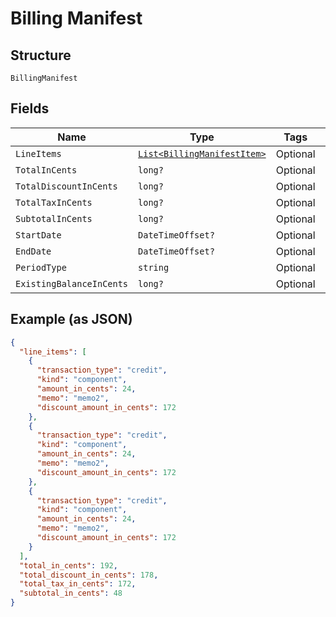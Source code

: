 
# Billing Manifest

## Structure

`BillingManifest`

## Fields

| Name | Type | Tags | Description |
|  --- | --- | --- | --- |
| `LineItems` | [`List<BillingManifestItem>`](../../doc/models/billing-manifest-item.md) | Optional | - |
| `TotalInCents` | `long?` | Optional | - |
| `TotalDiscountInCents` | `long?` | Optional | - |
| `TotalTaxInCents` | `long?` | Optional | - |
| `SubtotalInCents` | `long?` | Optional | - |
| `StartDate` | `DateTimeOffset?` | Optional | - |
| `EndDate` | `DateTimeOffset?` | Optional | - |
| `PeriodType` | `string` | Optional | - |
| `ExistingBalanceInCents` | `long?` | Optional | - |

## Example (as JSON)

```json
{
  "line_items": [
    {
      "transaction_type": "credit",
      "kind": "component",
      "amount_in_cents": 24,
      "memo": "memo2",
      "discount_amount_in_cents": 172
    },
    {
      "transaction_type": "credit",
      "kind": "component",
      "amount_in_cents": 24,
      "memo": "memo2",
      "discount_amount_in_cents": 172
    },
    {
      "transaction_type": "credit",
      "kind": "component",
      "amount_in_cents": 24,
      "memo": "memo2",
      "discount_amount_in_cents": 172
    }
  ],
  "total_in_cents": 192,
  "total_discount_in_cents": 178,
  "total_tax_in_cents": 172,
  "subtotal_in_cents": 48
}
```

